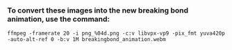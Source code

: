 ### To convert these images into the new breaking bond animation, use the command:

```
ffmpeg -framerate 20 -i png_%04d.png -c:v libvpx-vp9 -pix_fmt yuva420p -auto-alt-ref 0 -b:v 1M breakingbond_animation.webm
```

